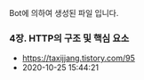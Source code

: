 Bot에 의하여 생성된 파일 입니다. 
### 4장. HTTP의 구조 및 핵심 요소 
- https://taxijjang.tistory.com/95 
- 2020-10-25 15:44:21 

